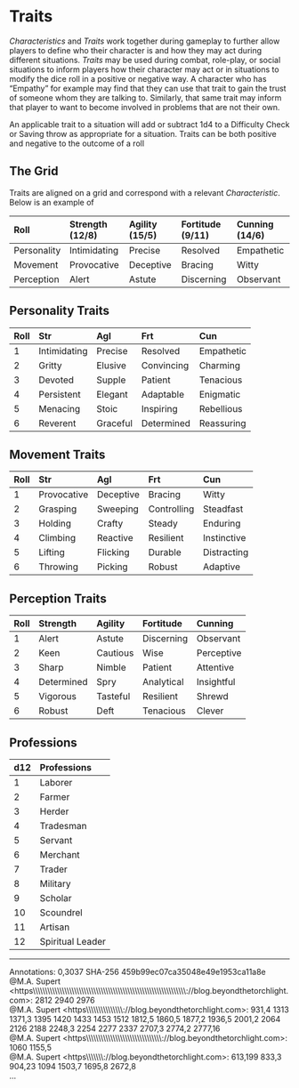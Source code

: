 # Traits

*Characteristics* and *Traits* work together during gameplay to further allow players to define who their character is and how they may act during different situations. *Traits* may be used during combat, role-play, or social situations to inform players how their character may act or in situations to modify the dice roll in a positive or negative way. A character who has “Empathy” for example may find that they can use that trait to gain the trust of someone whom they are talking to. Similarly, that same trait may inform that player to want to become involved in problems that are not their own. 

An applicable trait to a situation will add or subtract 1d4 to a  Difficulty Check or Saving throw  as appropriate for a situation. Traits can be both positive and negative to the outcome of a roll

## The Grid
Traits are aligned on a grid and correspond with a relevant *Characteristic*. Below is an example of 

| Roll | Strength (12/8) | Agility (15/5) | Fortitude (9/11)  | Cunning (14/6) |
|:--|:--|:--|:--|:--|
| Personality | Intimidating | Precise | Resolved | Empathetic |
| Movement | Provocative | Deceptive | Bracing   | Witty       |  
| Perception | Alert     | Astute    | Discerning  | Observant |




## Personality Traits

| Roll | Str        | Agl        | Frt       | Cun        |
|:---  |:-----------|:---------- |:--------- |:-------    |
| 1  | Intimidating |  Precise | Resolved    | Empathetic |
| 2  | Gritty     | Elusive    | Convincing  | Charming   |
| 3  | Devoted   | Supple     | Patient     | Tenacious  |
| 4  | Persistent | Elegant    | Adaptable   | Enigmatic  |
| 5  | Menacing   | Stoic      | Inspiring   | Rebellious |
| 6  | Reverent   | Graceful  | Determined  | Reassuring |



## Movement Traits

| Roll | Str       | Agl        | Frt         | Cun         |
|:---|:----------- |:----------|:-------------|:---------   |
| 1  | Provocative | Deceptive | Bracing      | Witty       |
| 2  | Grasping    | Sweeping  | Controlling  | Steadfast   |
| 3  | Holding     | Crafty    | Steady       | Enduring    |
| 4  | Climbing    | Reactive  | Resilient    | Instinctive |
| 5  | Lifting     | Flicking  | Durable      | Distracting |
| 6  | Throwing    | Picking   | Robust       | Adaptive    |




## Perception Traits
| Roll | Strength   | Agility   | Fortitude    | Cunning    |
|:---  |:---------- |:--------- |:------------ |:-----------|
| 1    | Alert      | Astute    | Discerning   | Observant  |
| 2    | Keen       | Cautious  | Wise         | Perceptive |
| 3    | Sharp      | Nimble    | Patient      | Attentive  |
| 4    | Determined | Spry      | Analytical   | Insightful |
| 5    | Vigorous   | Tasteful  | Resilient    | Shrewd     |
| 6    | Robust     | Deft      | Tenacious    | Clever     |




## Professions
| d12 | Professions |
|:--|:--|
| 1 | Laborer | 
| 2 | Farmer |
| 3 | Herder |
| 4 | Tradesman |
| 5 | Servant | 
| 6 | Merchant | 
| 7 | Trader | 
| 8 | Military | 
| 9 | Scholar |
| 10 | Scoundrel | 
| 11 | Artisan |
| 12 | Spiritual Leader |

---
Annotations: 0,3037 SHA-256 459b99ec07ca35048e49e1953ca11a8e  
@M.A. Supert <https\\\\\\\\\\\\\\\\\\\\\\\\\\\\\\\\\\\\\\\\\\\\\\\\\\\\\\\\\\\\\\\\\\\\\\\\\\\\\\\\\\\\\\\\\\\\\\\\\\\\\\\\\\\\\\\\\\\\\\\\\\\\\\\://blog.beyondthetorchlight.com>: 2812 2940 2976  
@M.A. Supert <https\\\\\\\\\\\\\\\\\\\\\\\\\\\\\\\://blog.beyondthetorchlight.com>: 931,4 1313 1371,3 1395 1420 1433 1453 1512 1812,5 1860,5 1877,2 1936,5 2001,2 2064 2126 2188 2248,3 2254 2277 2337 2707,3 2774,2 2777,16  
@M.A. Supert <https\\\\\\\\\\\\\\\\\\\\\\\\\\\\\\\\\\\\\\\\\\\\\\\\\\\\\\\\\\\\\\\://blog.beyondthetorchlight.com>: 1060 1155,5  
@M.A. Supert <https\\\\\\\\\\\\\\\://blog.beyondthetorchlight.com>: 613,199 833,3 904,23 1094 1503,7 1695,8 2672,8  
...
